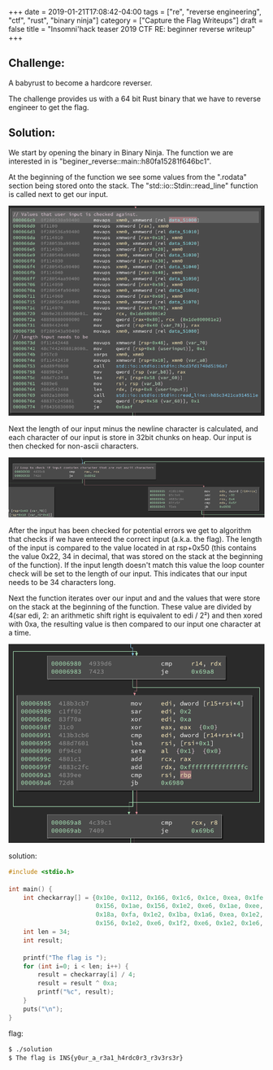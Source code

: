 +++
date = 2019-01-21T17:08:42-04:00
tags = ["re", "reverse engineering", "ctf", "rust", "binary ninja"]
category = ["Capture the Flag Writeups"]
draft = false
title = "Insomni'hack teaser 2019 CTF RE: beginner reverse writeup"
+++
## Challenge:
A babyrust to become a hardcore reverser.

The challenge provides us with a 64 bit Rust binary that we have to reverse engineer to get the flag.

## Solution:
We start by opening the binary in Binary Ninja. The function we are interested in is "beginer_reverse::main::h80fa15281f646bc1".

At the beginning of the function we see some values from the ".rodata" section being stored onto the stack. The "std::io::Stdin::read_line" function is called next to get our input.

![input comparison values and input length](/insomnihackteaser-2019-beginner_reverse-check-values.png)

Next the length of our input minus the newline character is calculated, and each character of our input is store in 32bit chunks on heap. Our input is then checked for non-ascii characters.

![check input for none-ascii characters](/insomnihackteaser-2019-beginner_reverse-loop2.png)

After the input has been checked for potential errors we get to algorithm that checks if we have entered the correct input (a.k.a. the flag). The length of the input is compared to the value located in at rsp+0x50 (this contains the value 0x22, 34 in decimal, that was stored on the stack at the beginning of the function). If the input length doesn't match this value the loop counter check will be set to the length of our input. This indicates that our input needs to be 34 characters long.

Next the function iterates over our input and and the values that were store on the stack at the beginning of the function. These value are divided by 4(sar edi, 2: an arithmetic shift right is equivalent to edi / 2²) and then xored with 0xa, the resulting value is then compared to our input one character at a time.

![check if we gave the right input](/insomnihackteaser-2019-beginner_reverse-loop3-mainlogic.png)

solution:
```C
#include <stdio.h>

int main() {
    int checkarray[] = {0x10e, 0x112, 0x166, 0x1c6, 0x1ce, 0xea, 0x1fe, 0x1e2,
                        0x156, 0x1ae, 0x156, 0x1e2, 0xe6, 0x1ae, 0xee, 0x156,
                        0x18a, 0xfa, 0x1e2, 0x1ba, 0x1a6, 0xea, 0x1e2, 0xe6,
                        0x156, 0x1e2, 0xe6, 0x1f2, 0xe6, 0x1e2, 0x1e6, 0xe6, 0x1e2, 0x1de};
    int len = 34;
    int result;

    printf("The flag is ");
    for (int i=0; i < len; i++) {
        result = checkarray[i] / 4;
        result = result ^ 0xa;
        printf("%c", result);
    }
    puts("\n");
}
```
flag:
```bash
$ ./solution
$ The flag is INS{y0ur_a_r3a1_h4rdc0r3_r3v3rs3r}
```
